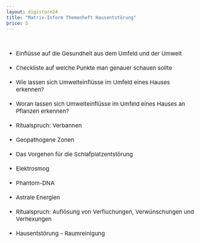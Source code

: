 ```yaml
---
layout: digistore24
title: "Matrix-Inform Themenheft Hausentstörung"
price: 5
---
```

<div style="font-size:15px;"><br>
<ul><li>Einfl&#xFC;sse auf die Gesundheit aus dem Umfeld und der Umwelt</li><br>
<li>Checkliste auf welche Punkte man genauer schauen sollte</li><br>
<li>Wie&#xA0;lassen sich Umwelteinfl&#xFC;sse im Umfeld eines Hauses erkennen?</li><br>
<li>Woran lassen sich Umwelteinfl&#xFC;sse im Umfeld eines Hauses an Pflanzen erkennen?</li><br>
<li>Ritualspruch: Verbannen</li><br>
<li>Geopathogene Zonen</li><br>
<li>Das Vorgehen f&#xFC;r die Schlafplatzentst&#xF6;rung</li><br>
<li>Elektrosmog</li><br>
<li>Phantom-DNA</li><br>
<li>Astrale Energien</li><br>
<li>Ritualspruch: Aufl&#xF6;sung von Verfluchungen, Verw&#xFC;nschungen und Verhexungen</li><br>
<li>Hausentst&#xF6;rung &#x2013; Raumreinigung</li><br>
</ul></div>